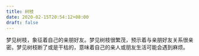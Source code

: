 ```yaml
---
title: 树枝
date: 2020-02-15T20:54:12+08:00
draft: false
---
```


梦见树枝，象征着自己的亲朋好友。梦见树枝很繁茂，预示着与亲朋好友关系很亲密。梦见树枝断了或是干枯的，意味着自己的亲人或朋友生活可能会遇到麻烦。